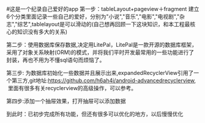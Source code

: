 #这是一个纪录自己爱好的app
第一步：tableLayout+pageview＋fragment 建立6个分类里面记录一些自己的爱好，分别为"小说","音乐","电影","电视剧","杂志","综艺",tablelayout是可以滑动的(自己想再回顾一下这块知识，和本工程最核心的知识没有多大的关系)


第二步：使用数据库保存数据,决定用LitePal，LitePal是一款开源的数据库框架，采用了对象关系映射(ORM)的模式，并将我们平时开发最常用的一些功能进行了封装，再也不用为不懂sql语句而烦恼了。


第三步: 为数据库初始化一些数据并且展示出来,expandedRecyclerView引用了一个第三方,git地址:https://github.com/h6ah4i/android-advancedrecyclerview,  里面有很多有关recyclerview的高级操作，可以参考。


第四步:添加一个抽屉效果，打开抽屉可以添加数据


到此时：已初步完成所有功能，但还有很多可以优化的地方，以后慢慢优化
